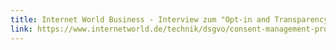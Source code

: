 ```yaml
---
title: Internet World Business - Interview zum "Opt-in and Transparency Layer" von Axel Springer
link: https://www.internetworld.de/technik/dsgvo/consent-management-provider-1543383.html?page=1_interview-zum-opt-in-and-transparency-layer-von-axel-springer
---
```

